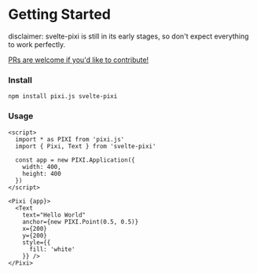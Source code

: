 # Getting Started

disclaimer: svelte-pixi is still in its early stages, so don't expect everything to work perfectly.

[PRs are welcome if you'd like to contribute!](https://github.com/mattjennings/svelte-pixi)

### Install

```shell
npm install pixi.js svelte-pixi
```

### Usage

```example
<script>
  import * as PIXI from 'pixi.js'
  import { Pixi, Text } from 'svelte-pixi'

  const app = new PIXI.Application({
    width: 400,
    height: 400
  })
</script>

<Pixi {app}>
  <Text
    text="Hello World"
    anchor={new PIXI.Point(0.5, 0.5)}
    x={200}
    y={200}
    style={{
      fill: 'white'
    }} />
</Pixi>
```
